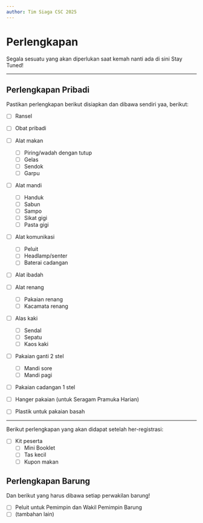 ```yaml
---
author: Tim Siaga CSC 2025
---
```


# Perlengkapan
Segala sesuatu yang akan diperlukan saat kemah nanti ada di sini
Stay Tuned!

---
## Perlengkapan Pribadi
Pastikan perlengkapan berikut disiapkan dan dibawa sendiri yaa, berikut:

- [ ] Ransel
- [ ] Obat pribadi
- [ ] Alat makan
  - [ ] Piring/wadah dengan tutup
  - [ ] Gelas
  - [ ] Sendok
  - [ ] Garpu

- [ ] Alat mandi
  - [ ] Handuk
  - [ ] Sabun
  - [ ] Sampo
  - [ ] Sikat gigi
  - [ ] Pasta gigi

- [ ] Alat komunikasi
  - [ ] Peluit
  - [ ] Headlamp/senter
  - [ ] Baterai cadangan

- [ ] Alat ibadah
- [ ] Alat renang
  - [ ] Pakaian renang
  - [ ] Kacamata renang
- [ ] Alas kaki
  - [ ] Sendal
  - [ ] Sepatu
  - [ ] Kaos kaki

- [ ] Pakaian ganti 2 stel
  - [ ] Mandi sore
  - [ ] Mandi pagi

- [ ] Pakaian cadangan 1 stel
- [ ] Hanger pakaian (untuk Seragam Pramuka Harian)
- [ ] Plastik untuk pakaian basah



---
Berikut perlengkapan yang akan didapat setelah her-registrasi:

- [ ] Kit peserta
  - [ ] Mini Booklet
  - [ ] Tas kecil
  - [ ] Kupon makan

## Perlengkapan Barung
Dan berikut yang harus dibawa setiap perwakilan barung!

- [ ] Peluit untuk Pemimpin dan Wakil Pemimpin Barung
- [ ] (tambahan lain)
